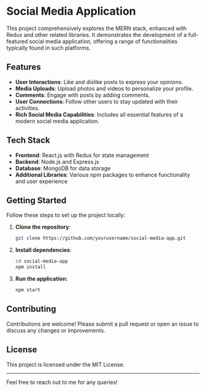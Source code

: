 
# Social Media Application

This project comprehensively explores the MERN stack, enhanced with Redux and other related libraries. It demonstrates the development of a full-featured social media application, offering a range of functionalities typically found in such platforms. 

## Features

- **User Interactions**: Like and dislike posts to express your opinions.
- **Media Uploads**: Upload photos and videos to personalize your profile.
- **Comments**: Engage with posts by adding comments.
- **User Connections**: Follow other users to stay updated with their activities.
- **Rich Social Media Capabilities**: Includes all essential features of a modern social media application.

## Tech Stack

- **Frontend**: React.js with Redux for state management
- **Backend**: Node.js and Express.js
- **Database**: MongoDB for data storage
- **Additional Libraries**: Various npm packages to enhance functionality and user experience

## Getting Started

Follow these steps to set up the project locally:

1. **Clone the repository**:
    ```bash
    git clone https://github.com/yourusername/social-media-app.git
    ```

2. **Install dependencies**:
    ```bash
    cd social-media-app
    npm install
    ```

3. **Run the application**:
    ```bash
    npm start
    ```

## Contributing

Contributions are welcome! Please submit a pull request or open an issue to discuss any changes or improvements.

## License

This project is licensed under the MIT License.

---

Feel free to reach out to me for any queries!
